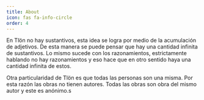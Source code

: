 ```yaml
---
title: About
icon: fas fa-info-circle
order: 4
---
```


En Tlön no hay sustantivos, esta idea se logra por medio de la acumulación de adjetivos. De esta manera se puede pensar que hay una cantidad infinita de sustantivos. Lo mismo sucede con los razonamientos, estrictamente hablando no hay razonamientos y eso hace que en otro sentido haya una cantidad infinita de estos.

Otra particularidad de Tlön es que todas las personas son una misma. Por esta razón las obras no tienen autores. Todas las obras son obra del mismo autor y este es anónimo.s
